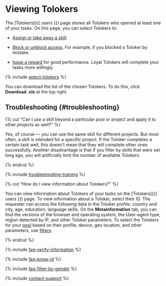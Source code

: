 # Viewing Tolokers

The [Tolokers]({{ users }}) page shows all Tolokers who opened at least one of your tasks. On this page, you can select Tolokers to:

- [Assign or take away a skill](nav.md).

- [Block or unblock access](ban.md). For example, if you blocked a Toloker by mistake.

- [Issue a reward](bonus.md) for good performance. Loyal Tolokers will complete your tasks more willingly.

{% include [select-tolokers](../_includes/select-tolokers.md) %}

You can download the list of the chosen Tolokers. To do this, click **Download .xls** at the top right.

## Troubleshooting {#troubleshooting}

{% cut "Can I use a skill beyond a particular pool or project and apply it to other projects as well?" %}

Yes, of course — you can use the same skill for different projects. But most often, a skill is intended for a specific project. If the Toloker completes a certain task well, this doesn't mean that they will complete other ones successfully. Another disadvantage is that if you filter by skills that were set long ago, you will artificially limit the number of available Tolokers.

{% endcut %}

{% include [troubleshooting-training](../_includes/troubleshooting/users/training.md) %}

{% cut "How do I view information about Tolokers?" %}

You can view information about Tolokers of your tasks on the [Tolokers]({{ users }}) page. To view information about a Toloker, select their ID. The requester can access the following data in the Toloker profile: country and city, age, education, language skills. On the **Metainformation** tab, you can find the versions of the browser and operating system, the User-agent type, region detected by IP, and other Toloker parameters. To select the Tolokers for your [pool](../../glossary.md#pool) based on their profile, device, geo location, and other parameters, use [filters](filters.md).

{% endcut %}

{% include [faq-verify-information](../_includes/faq/users/verify-information.md) %}

{% include [faq-know-id](../_includes/faq/users/know-id.md) %}

{% include [faq-filter-by-gender](../_includes/faq/users/filter-by-gender.md) %}

{% include [contact-support](../_includes/contact-support.md) %}